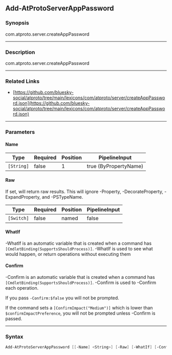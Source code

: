Add-AtProtoServerAppPassword
----------------------------




### Synopsis
com.atproto.server.createAppPassword



---


### Description

com.atproto.server.createAppPassword



---


### Related Links
* [https://github.com/bluesky-social/atproto/tree/main/lexicons/com/atproto/server/createAppPassword.json](https://github.com/bluesky-social/atproto/tree/main/lexicons/com/atproto/server/createAppPassword.json)





---


### Parameters
#### **Name**




|Type      |Required|Position|PipelineInput        |
|----------|--------|--------|---------------------|
|`[String]`|false   |1       |true (ByPropertyName)|



#### **Raw**

If set, will return raw results. This will ignore -Property, -DecorateProperty, -ExpandProperty, and -PSTypeName.






|Type      |Required|Position|PipelineInput|
|----------|--------|--------|-------------|
|`[Switch]`|false   |named   |false        |



#### **WhatIf**
-WhatIf is an automatic variable that is created when a command has ```[CmdletBinding(SupportsShouldProcess)]```.
-WhatIf is used to see what would happen, or return operations without executing them
#### **Confirm**
-Confirm is an automatic variable that is created when a command has ```[CmdletBinding(SupportsShouldProcess)]```.
-Confirm is used to -Confirm each operation.

If you pass ```-Confirm:$false``` you will not be prompted.


If the command sets a ```[ConfirmImpact("Medium")]``` which is lower than ```$confirmImpactPreference```, you will not be prompted unless -Confirm is passed.



---


### Syntax
```PowerShell
Add-AtProtoServerAppPassword [[-Name] <String>] [-Raw] [-WhatIf] [-Confirm] [<CommonParameters>]
```
